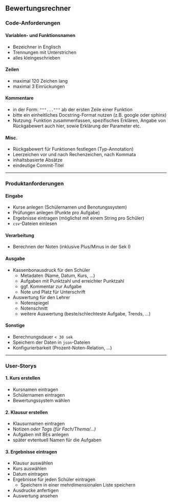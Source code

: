 ## Bewertungsrechner
### Code-Anforderungen
#### Variablen- und Funktionsnamen
- Bezeichner in Englisch
- Trennungen mit Unterstrichen 
- alles kleingeschrieben
#### Zeilen
- maximal 120 Zeichen lang
- maximal 3 Einrückungen
#### Kommentare
- in der Form: `"""..."""` ab der ersten Zeile einer Funktion
- bitte ein einheitliches Docstring-Format nutzen (z.B. google oder sphinx)
- Nutzung: Funktion zusammenfassen, spezifisches Erklären, Angabe von Rückgabewert auch hier, sowie Erklärung der Parameter etc.
#### Misc.
- Rückgabewert für Funktionen festlegen (Typ-Annotation)
- Leerzeichen vor und nach Rechenzeichen, nach Kommata
- inhaltsbasierte Absätze
- eindeutige Commit-Titel

---
### Produktanforderungen
#### Eingabe
- Kurse anlegen (Schülernamen und Benotungssystem)
- Prüfungen anlegen (Punkte pro Aufgabe)
- Ergebnisse eintragen (möglichst mit einem String pro Schüler)
- `csv`-Dateien einlesen
#### Verarbeitung
- Berechnen der Noten (inklusive Plus/Minus in der Sek I)
#### Ausgabe
- Kassenbonausdruck für den Schüler
  - Metadaten (Name, Datum, Kurs, ...)
  - Aufgaben mit Punktzahl und erreichter Punktzahl
  - ggf. Kommentar zur Aufgabe
  - Note und Platz für Unterschrift
- Auswertung für den Lehrer
  - Notenspiegel
  - Notenschnitt
  - weitere Auswertung (beste/schlechteste Aufgabe, Trends, ...)
#### Sonstige
- Berechnungsdauer `< 30 sek`
- Speichern der Daten in `json`-Dateien
- Konfigurierbarkeit (Prozent-Noten-Relation, ...)

---
### User-Storys
#### 1. Kurs erstellen
* Kursnamen eintragen
* Schülernamen eintragen
* Bewertungssystem wählen
#### 2. Klausur erstellen
* Klausurnamen eintragen
* Notizen *oder Tags (für Fach/Thema/...)*
* Aufgaben mit BEs anlegen
* später evtentuell Namen für die Aufgaben
#### 3. Ergebnisse eintragen
* Klausur auswählen
* Kurs auswählen
* Datum eintragen
* Ergebnisse für jeden Schüler eintragen
  * Speichern in einer mehrdimensionalen Liste speichern
* Ausdrucke anfertigen
* Auswertung ansehen
